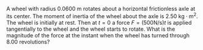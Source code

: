 A wheel with radius 0.0600 m rotates about a horizontal frictionless axle at its center. The moment of inertia of the wheel about the axle is  2.50 $`\text{kg}\cdot\text{m}^2`$. The wheel is initially at rest. Then at $`t=0`$ a force $`F=(500\text{N}/\text{s})t`$ is applied tangentially to the wheel and the wheel starts to rotate. What is the magnitude of the force at the instant when
the wheel has turned through 8.00 revolutions?